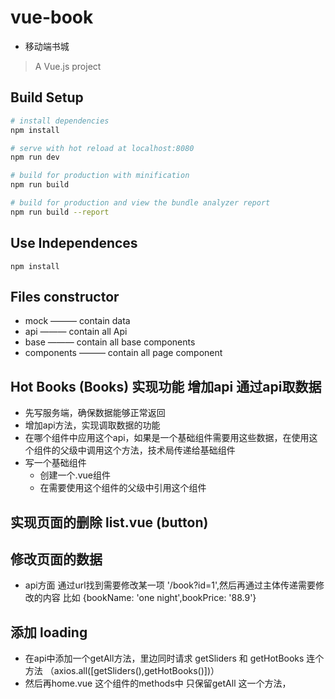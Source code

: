 # vue-book
- 移动端书城   
> A Vue.js project

## Build Setup

``` bash
# install dependencies
npm install

# serve with hot reload at localhost:8080
npm run dev

# build for production with minification
npm run build

# build for production and view the bundle analyzer report
npm run build --report
```

## Use Independences
```
npm install 

```

## Files constructor

- mock ——— contain data
- api ——— contain all Api
- base ——— contain all base components
- components ——— contain all page component

## Hot Books (Books) 实现功能 增加api 通过api取数据
- 先写服务端，确保数据能够正常返回
- 增加api方法，实现调取数据的功能
- 在哪个组件中应用这个api，如果是一个基础组件需要用这些数据，在使用这个组件的父级中调用这个方法，技术局传递给基础组件
- 写一个基础组件 
    - 创建一个.vue组件 
    - 在需要使用这个组件的父级中引用这个组件
  
## 实现页面的删除  list.vue (button)  


## 修改页面的数据
- api方面 通过url找到需要修改某一项 '/book?id=1',然后再通过主体传递需要修改的内容 比如 {bookName: 'one night',bookPrice: '88.9'}


## 添加 loading
- 在api中添加一个getAll方法，里边同时请求 getSliders 和 getHotBooks 连个方法 （axios.all([getSliders(),getHotBooks()])）
- 然后再home.vue 这个组件的methods中 只保留getAll 这一个方法，